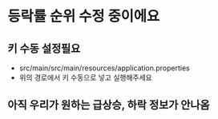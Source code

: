 # 등락률 순위 수정 중이에요

## 키 수동 설정필요
- src/main/src/main/resources/application.properties
- 위의 경로에서 키 수동으로 넣고 실행해주세요

## 아직 우리가 원하는 급상승, 하락 정보가 안나옴